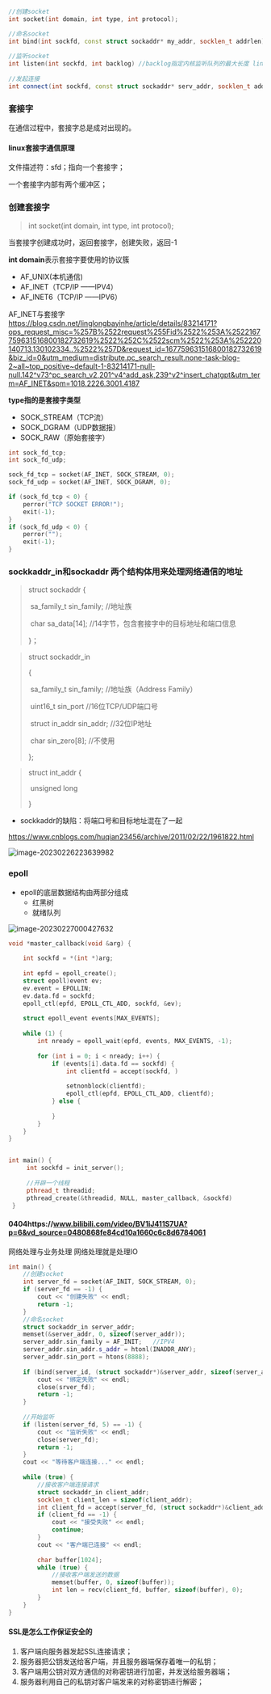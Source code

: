 ```C++
//创建socket
int socket(int domain, int type, int protocol);	

//命名socket
int bind(int sockfd, const struct sockaddr* my_addr, socklen_t addrlen)
    
//监听socket
int listen(int sockfd, int backlog)	//backlog指定内核监听队列的最大长度 linux2.2后指的是ESTABLISHED状态的个数
    
//发起连接
int connect(int sockfd, const struct sockaddr* serv_addr, socklen_t addrlen) //成功后返回0
```

### 套接字

在通信过程中，套接字总是成对出现的。

#### linux套接字通信原理

文件描述符：sfd；指向一个套接字；

一个套接字内部有两个缓冲区；

### 创建套接字

> int socket(int domain, int type, int protocol);

当套接字创建成功时，返回套接字，创建失败，返回-1

**int domain**表示套接字要使用的协议簇

- AF_UNIX(本机通信)
- AF_INET（TCP/IP ——IPV4）
- AF_INET6（TCP/IP ——IPV6）

AF_INET与套接字		https://blog.csdn.net/linglongbayinhe/article/details/83214171?ops_request_misc=%257B%2522request%255Fid%2522%253A%2522167759631516800182732619%2522%252C%2522scm%2522%253A%252220140713.130102334..%2522%257D&request_id=167759631516800182732619&biz_id=0&utm_medium=distribute.pc_search_result.none-task-blog-2~all~top_positive~default-1-83214171-null-null.142^v73^pc_search_v2,201^v4^add_ask,239^v2^insert_chatgpt&utm_term=AF_INET&spm=1018.2226.3001.4187

**type指的是套接字类型**

- SOCK_STREAM（TCP流）
- SOCK_DGRAM（UDP数据报）
- SOCK_RAW（原始套接字）

```C++
int sock_fd_tcp;
int sock_fd_udp;

sock_fd_tcp = socket(AF_INET, SOCK_STREAM, 0);
sock_fd_udp = socket(AF_INET, SOCK_DGRAM, 0);

if (sock_fd_tcp < 0) {
    perror("TCP SOCKET ERROR!");
    exit(-1);
}
if (sock_fd_udp < 0) {
    perror("");
    exit(-1);
}
```



### sockkaddr_in和sockaddr 两个结构体用来处理网络通信的地址

> struct sockaddr {
>
> ​				sa_family_t sin_family;	//地址族
>
> ​				char sa_data[14];	//14字节，包含套接字中的目标地址和端口信息
>
> }；



> struct sockaddr_in		
>
> {
>
> ​				sa_family_t		sin_family;				//地址族（Address Family）
>
> ​				uint16_t			 sin_port					//16位TCP/UDP端口号
>
> ​				struct in_addr   sin_addr;				 //32位IP地址
>
> ​				char					sin_zero[8];			//不使用
>
> };



> struct int_addr {
>
> ​				unsigned long
>
> }

- sockkaddr的缺陷：将端口号和目标地址混在了一起

https://www.cnblogs.com/huqian23456/archive/2011/02/22/1961822.html





![image-20230226223639982](C:\Users\LeeON\AppData\Roaming\Typora\typora-user-images\image-20230226223639982.png)

### epoll

- epoll的底层数据结构由两部分组成
  - 红黑树
  - 就绪队列

![image-20230227000427632](C:\Users\LeeON\AppData\Roaming\Typora\typora-user-images\image-20230227000427632.png)



```C++
void *master_callback(void &arg) {
    
    int sockfd = *(int *)arg;
    
    int epfd = epoll_create();
    struct epoll)event ev;
    ev.event = EPOLLIN;
    ev.data.fd = sockfd;
    epoll_ctl(epfd, EPOLL_CTL_ADD, sockfd, &ev);
    
    struct epoll_event events[MAX_EVENTS];
    
    while (1) {
        int nready = epoll_wait(epfd, events, MAX_EVENTS, -1);
        
        for (int i = 0; i < nready; i++) {
            if (events[i].data.fd == sockfd) {
                int clientfd = accept(sockfd, )
                
                setnonblock(clientfd);
                epoll_ctl(epfd, EPOLL_CTL_ADD, clientfd);
            } else {
                
            }
        }
    }
}


int main() {
     int sockfd = init_server();
     
     //开辟一个线程
     pthread_t threadid;
     pthread_create(&threadid, NULL, master_callback, &sockfd)
 }
```



#### 0404https://www.bilibili.com/video/BV1iJ411S7UA?p=6&vd_source=0480868fe84cd10a1660c6c8d6784061

网络处理与业务处理	网络处理就是处理IO

```C++
int main() {
    //创建socket
    int server_fd = socket(AF_INIT, SOCK_STREAM, 0);
    if (server_fd == -1) {
        cout << "创建失败" << endl;
        return -1;
    }
    //命名socket
    struct sockaddr_in server_addr;
    memset(&server_addr, 0, sizeof(server_addr));
    server_addr.sin_family = AF_INIT;	//IPV4
    server_addr.sin_addr.s_addr = htonl(INADDR_ANY);
    server_addr.sin_port = htons(8888);
    
    if (bind(server_id, (struct sockaddr*)&server_addr, sizeof(server_addr)) == -1) {
        cout << "绑定失败" << endl;
        close(srver_fd);
        return -1;
    }
    
    //开始监听
    if (listen(server_fd, 5) == -1) {
        cout << "监听失败" << endl;
        close(server_fd);
        return -1;
    }
    cout << "等待客户端连接..." << endl;
    
    while (true) {
        //接收客户端连接请求
        struct sockaddr_in client_addr;
        socklen_t client_len = sizeof(client_addr);
        int client_fd = accept(server_fd, (struct sockaddr*)&client_addr, &client_len);
        if (client_fd == -1) {
            cout << "接受失败" << endl;
            continue;
        }
        cout << "客户端已连接" << endl;
        
        char buffer[1024];
        while (true) {
            //接收客户端发送的数据
            memset(buffer, 0, sizeof(buffer));
            int len = recv(client_fd, buffer, sizeof(buffer), 0);
        }
    }
}
```



#### SSL是怎么工作保证安全的

1. 客户端向服务器发起SSL连接请求；
2. 服务器把公钥发送给客户端，并且服务器端保存着唯一的私钥；
3. 客户端用公钥对双方通信的对称密钥进行加密，并发送给服务器端；
4. 服务器利用自己的私钥对客户端发来的对称密钥进行解密；
